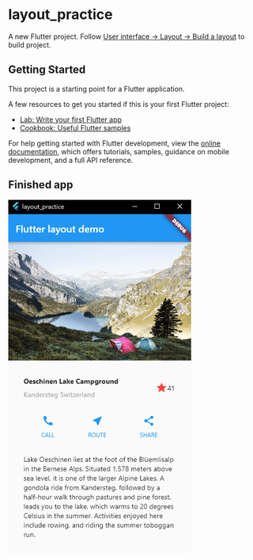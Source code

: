 # layout_practice

A new Flutter project. Follow [User interface -> Layout -> Build a layout](https://docs.flutter.dev/ui/layout/tutorial) to build project.

## Getting Started

This project is a starting point for a Flutter application.

A few resources to get you started if this is your first Flutter project:

- [Lab: Write your first Flutter app](https://docs.flutter.dev/get-started/codelab)
- [Cookbook: Useful Flutter samples](https://docs.flutter.dev/cookbook)

For help getting started with Flutter development, view the
[online documentation](https://docs.flutter.dev/), which offers tutorials,
samples, guidance on mobile development, and a full API reference.

## Finished app

![Finished app](finished_app.png "Finished app")